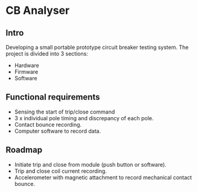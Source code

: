 # CB Analyser

## Intro
Developing a small portable prototype circuit breaker testing system.
The project is divided into 3 sections:
* Hardware
* Firmware
* Software

## Functional requirements
* Sensing the start of trip/close command
* 3 x individual pole timing and discrepancy of each pole.
* Contact bounce recording.
* Computer software to record data.

## Roadmap
* Initiate trip and close from module (push button or software).
* Trip and close coil current recording.
* Accelerometer with magnetic attachment to record mechanical contact bounce.
